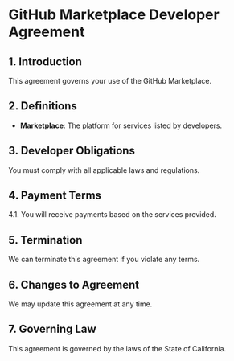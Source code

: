 # GitHub Marketplace Developer Agreement

## 1. Introduction

This agreement governs your use of the GitHub Marketplace.

## 2. Definitions

- **Marketplace**: The platform for services listed by developers.

## 3. Developer Obligations

You must comply with all applicable laws and regulations.

## 4. Payment Terms

4.1. You will receive payments based on the services provided.

## 5. Termination

We can terminate this agreement if you violate any terms.

## 6. Changes to Agreement

We may update this agreement at any time.

## 7. Governing Law

This agreement is governed by the laws of the State of California.